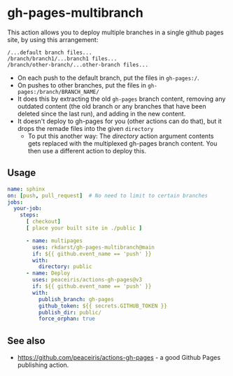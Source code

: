 # gh-pages-multibranch

This action allows you to deploy multiple branches in a single github
pages site, by using this arrangement:

```
/...default branch files...
/branch/branch1/...branch1 files...
/branch/other-branch/...other-branch files...
```

* On each push to the default branch, put the files in ``gh-pages:/``.
* On pushes to other branches, put the files in
  ``gh-pages:/branch/BRANCH_NAME/``
* It does this by extracting the old ``gh-pages`` branch content,
  removing any outdated content (the old branch or any branches that
  have been deleted since the last run), and adding in the new
  content.
* It doesn't deploy to gh-pages for you (other actions can do that),
  but it drops the remade files into the given ``directory``
  * To put this another way: The *directory* action argument contents gets
    replaced with the multiplexed gh-pages branch content.  You then
    use a different action to deploy this.

## Usage

```yaml
name: sphinx
on: [push, pull_request]  # No need to limit to certain branches
jobs:
  your-job:
    steps:
      [ checkout]
      [ place your built site in ./public ]

      - name: multipages
        uses: rkdarst/gh-pages-multibranch@main
        if: ${{ github.event_name == 'push' }}
        with:
          directory: public
      - name: Deploy
        uses: peaceiris/actions-gh-pages@v3
        if: ${{ github.event_name == 'push' }}
        with:
          publish_branch: gh-pages
          github_token: ${{ secrets.GITHUB_TOKEN }}
          publish_dir: public/
          force_orphan: true
```

## See also

* https://github.com/peaceiris/actions-gh-pages - a good Github Pages
  publishing action.

